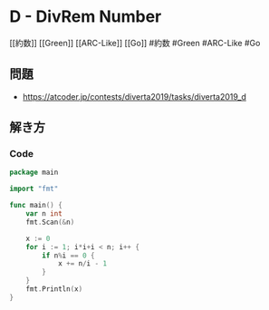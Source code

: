 # D - DivRem Number
[[約数]] [[Green]] [[ARC-Like]] [[Go]]
#約数 #Green #ARC-Like #Go 

## 問題
- https://atcoder.jp/contests/diverta2019/tasks/diverta2019_d

## 解き方
### Code
```go
package main

import "fmt"

func main() {
	var n int
	fmt.Scan(&n)

	x := 0
	for i := 1; i*i+i < n; i++ {
		if n%i == 0 {
			x += n/i - 1
		}
	}
	fmt.Println(x)
}
```